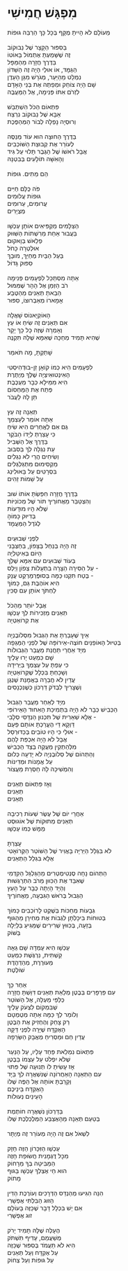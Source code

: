 # מִפְגָּשׁ חֲמִישִׁי

מֵעוֹלָם לֹא הָיִיתָ מֻקָּף בְּכָל כָּךְ הַרְבֵּה גּוּפוֹת\
\
בַּסִּפּוּר הַקָּצָר שֶׁל נַבּוּקוֹב\
זֶה שֶׁשָּׁמַעְתָּ אֶתְמוֹל בָּאוֹטוֹ\
בַּדֶּרֶךְ חֲזָרָה מֵהַמַּפָּל\
הַגַּמָּד, אוֹ אוּלַי הָיָה זֶה הַשֵּׁדוֹן\
נִמְלַט מֵהַיַּעַר, מְגֹרָשׁ מִגַּן הָעֵדֶן\
שָׁם הָיָה צוֹחֵק וּמְפַתֶּה אֶת בְּנֵי הָאָדָם\
לִזְרֹם אִתּוֹ פְּנִימָה, אֶל הַמַּעֲבֶה\
\
פִּתְאוֹם הַכֹּל הִשְׁתַּבֵּשׁ\
אַבָּא שֶׁל נַבּוּקוֹב נִרְצַח\
וְרוּסְיָה נָפְלָה לְבוֹר הַמְּהַפֶּכֶת\
\
בַּדֶּרֶךְ הַחוּצָה הוּא עוֹד מְנַסֶּה\
לְעוֹרֵר אֶת קְבוּצַת הַשּׁוֹכְבִים\
אֲבָל רֹאשׁוֹ שֶׁל הַגֶּבֶר תָּלוּי עַל גִּיד\
וְהָאִשָּׁה תּוֹלָעִים בְּבִטְנָהּ\
\
הֵם מֵתִים. גּוּפוֹת\
\
פֹּה כֻּלָּם חַיִּים\
גּוּפוֹת עֲלוּמִים\
עֲרוּמִים, עֵרוּמִים\
מְצֻיָּרִים\
\
הַצַּלָּמִים מַקְפִּיאִים אוֹתָן עַכְשָׁו\
בַּעֲבוּר אַחַת מֵרִשְׁתוֹת הַשִּׁוּוּק\
פְלֵאשׁ בְּוָאקוּם\
אוּלְטְרָה כָּחֹל\
בַּעַל הַבַּיִת מְחַיֵּךְ, מוּבָךְ\
סִפּוּק גָּדוֹל\
\
אַתָּה מִסְתַּכֵּל לִפְעָמִים פְּנִימָה\
רֹב הַזְּמַן אֶל הָהָר שֶׁמִּמּוּל\
הֵבֵאתָ תְּאֵנִים מֵהַטֶּבַע\
אָמָארוֹ מְאַבְרוּצוֹ, סִפּוּר\
\
הָאוֹקְיָאנוֹס שָׁאֲלָה\
אִם תְּאֵנִים זֶה שִׂיחַ אוֹ עֵץ\
וְאָמְרָה שֶׁזֶּה כָּל כָּךְ יָקָר\
שֶׁהִיא תָּמִיד מְחַכָּה שֶׁאִמָּא שֶׁלָּהּ תִּקְנֶה\
\
שָׁתַקְתָּ, מָה תֹּאמַר\
\
לִפְעָמִים הִיא כְּמוֹ קוֹאָן זֵן-בּוּדְהִיסְטִי\
הָאִינְטוּאִיצְיָה שֶׁלְּךָ מְיֻתֶּרֶת\
הִיא מִמֵּילָא כְּבָר מְעֻכֶּבֶת\
פְּתַח אֶת הַמַּחְסוֹם\
תֵּן לָהּ לַעֲבֹר\
\
תְּאֵנָה זֶה עֵץ\
אַתָּה אוֹמֵר לְעַצְמְךָ\
גַּם אִם לַאֲחֵרִים הִיא שִׂיחַ\
כִּי עָצַרְתְּ לְיָדוֹ הַבֹּקֶר\
בַּדֶּרֶךְ אֶל הַשְּׁבִיל\
עֵת נִגְלָה לְךָ בַּסִּבּוּב\
וְשִׂיחִים הֲרֵי לֹא נִגְלִים\
מַקְסִימוּם מִתְגַּלְגְּלִים\
בִּסְרָטִים עַל בָּאוּלִינְג\
עַל שֵׁמוֹת זֵהִים\
\
בַּדֶּרֶךְ חֲזָרָה חִפַּשְׂתָּ אוֹתוֹ שׁוּב\
וְהִצְטַבֵּר מֵאֲחוֹרֶיךָ תּוֹר שֶׁל מְכוֹנִיּוֹת\
שֶׁלֹּא הָיוּ מוּדָעוֹת\
בְּדִיּוּק כָּמוֹהָ\
לְגֹדֶל הַמַּעֲמָד\
\
לִפְנֵי שְׁבוּעַיִם\
זֶה הָיָה בְּנַחַל בַּצָּפוֹן, בַּחַצְּבָּנִי\
הַיּוֹם בְּאִיטַלְיָה\
בְּעוֹד שְׁבוּעַיִם עִם אִמָּא שֶׁלְּךָ\
עַל הַסִּירָה הַצָּרָה בִּתְעָלוֹת צְפוֹן וֵיְלְס -\
בֶּטַח תִּקְנוּ כַּמָּה בְּסוּפֶּרְמַרְקֶט עֲנָק -\
הִיא אוֹהֶבֶת גַּם, כָּמוֹךָ\
לַחְתֹּךְ אוֹתָן עִם סַכִּין\
\
אֲבָל יוֹתֵר מֵהַכֹּל\
תְּאֵנִים מַזְכִּירוֹת לְךָ עַכְשָׁו\
אֶת קְרוֹאַטְיָה\
\
אֵיךְ שֶׁעָבַרְתָּ אֶת הַגְּבוּל מִסְּלוֹבֶנְיָה\
בְּטִיּוּל הָאוֹפַנַּיִם חוֹצֶה-אֵירוֹפָּה שֶׁל לִפְנֵי הַמַּגֵּפָה\
מִיָּד אַחֲרֵי תַּחֲנַת מַעֲבַר הַגְּבוּלוֹת\
שָׁם כִּמְעַט יָרוּ עָלֶיךָ\
כִּי עַפְתָּ עַל עַצְמְךָ בַּיְּרִידָה\
וְשָׁכַחְתָּ בִּכְלָל שֶׁקְּרוֹאַטְיָה\
עֲדַיִן לֹא חֲבֵרָה בְּאֲמָנַת שֶׁנְגֶן\
וְשֶׁצָּרִיךְ לִבְדֹּק דַּרְכּוֹן כְּשֶׁנִּכְנָסִים\
\
מִיָּד לְאַחַר מַעֲבַר הַגְּבוּל\
הַכְּבִישׁ כְּבָר לֹא הָיָה בִּתְמִיכַת הָאִחוּד הָאֵירוֹפִּי\
אֶלָּא שְׁאֵרִית שֶׁל תִּכְנוּן הַנְדָּסִי סְלָבִי -\
דַּוְקָא דֵּי הֶעֱרַכְתָּ אוֹתָם פַּעַם\
אוּלַי כִּי הָיוּ טוֹבִים בְּכַדּוּרְסַל -\
אֲבָל לֹא הָיָה אִכְפַּת לָהֶם\
מִלְּהַתְקִין מַעֲקֶה בְּצַד הַכְּבִישׁ\
וְהַתְּהוֹם שֶׁל סְלוֹבֶנְיָה לֹא יָדְעָה כְּלוּם\
עַל אֲמָנוֹת וּמְדִינוֹת\
וְהִמְשִׁיכָה לָהּ חַסְרַת מַעֲצוֹר\
\
וְאָז פִּתְאוֹם תְּאֵנִים\
תְּאֵנִים\
תְּאֵנִים\
\
אַחֲרֵי יוֹם שֶׁל עֶשֶׂר שְׁעוֹת רְכִיבָה\
תְּאֵנִים מְתוּקוֹת שֶׁל אוֹגוּסְט\
מַמָּשׁ כְּמוֹ עַכְשָׁו\
\
עָצַרְתָּ\
לֹא בִּגְלַל הַיְּרִיָּה בָּאֲוִיר שֶׁל הַשּׁוֹטֵר הַקְּרוֹאָטִי\
אֶלָּא בִּגְלַל הַתְּאֵנִים\
\
הַתְּהוֹם נָחָה סֶנְטִימֶטְרִים מֵהַגַּלְגַּל הַקִּדְמִי\
שֶׁאִבֵּד אֶת הַכִּוּוּן מֵרֹב הִתְרַגְּשׁוּת\
וְהַיָּד הָיְתָה כְּבָר עַל הָעֵץ\
הַגְּבוּל בְּרֹאשׁ הַגִּבְעָה, מֵאֲחוֹרֶיךָ\
\
גְּבָעוֹת מְחַכּוֹת בְּשֶׁקֶט לָרוֹכְבִים כָּמוֹךְ\
בְּטוּחוֹת בִּיכָלְתָּן לִגְבּוֹת אֶת מְחִירָן מֵהַגּוּף\
בְּזֵעָה, בְּכִוּוּץ שְׁרִירִים שֶׁמַּגִּיעַ בַּלַּיְלָה\
בַּשּׁוֹק\
\
עַכְשָׁו הִיא עָמְדָה שָׁם גֵּאָה\
קַשְׁתִּית, נִרְגֶּשֶׁת כִּמְעַט\
מֵעוּרֶרֶת, מְהַדְהֶדֶת\
שׁוֹלֶטֶת\
\
אַחַר כָּךְ\
עִם פַּרְפָּרִים בְּבֶטֶן מְלֵאַת תְּאֵנִים דִּוַּשְׁתָּ חֲזָרָה\
כְּלַפֵּי מַעְלָה, אֶל הַשּׁוֹטֵר\
שֶׁבִּמְקוֹם לִצְעֹק עָלֶיךָ\
וְלוֹמַר לְךָ כַּמָּה אַתָּה מְטֻמְטָם\
רַק צָחַק וְהֶחְזִיק אֶת הַבֶּטֶן\
הָאֶקְדָּח שֶׁיָּרָה לִפְנֵי דַּקָּה\
עֲדַיִן חַם וּמַסְרִיחַ מְאֲבָק הַשְּׂרֵפָה\
\
פִּתְאוֹם נִמְלֵאת פַּחַד עָלָיו, עַל הַנַּעַר\
שֶׁלֹּא יִפְלֹט עַל עַצְמוֹ בַּבֶּטֶן\
אָז עָשִׂיתָ לוֹ תְּנוּעָה שֶׁל פִּתּוּי\
עִם הַתְּאֵנָה הָאַחֲרוֹנָה שֶׁנִּשְׁאֲרָה לְךָ בַּיָּד\
וְקֵרַבְתָּ אוֹתָהּ אֶל הַפֶּה שֶׁלּוֹ\
הָאֶקְדָּח בֵּינֵיכֶם\
הָעֵינַיִם נְעוּלוֹת\
\
בַּדַּרְכּוֹן נִשְׁאֲרָה חוֹתֶמֶת\
בְּטַעַם תְּאֵנָה מֵהָאֶצְבַּע הַמְּלֻכְלֶכֶת שֶׁלּוֹ\
\
לִשְׁאֹל אִם זֶה הָיָה מְעוֹרֵר זֶה מְיֻתָּר\
\
עַכְשָׁו הַזִּכָּרוֹן הַזֶּה חָזָק\
מִכָּל דֻּגְמָנִית חֲשׂוּפַת חָזֶה\
הַמַּבִּיטָה בְּךָ מֵרָחוֹק\
הוּא חַי אֶצְלְךָ עַכְשָׁו בַּגּוּף\
מָתוֹק\
\
הִנֵּה הִגִּיעוּ מְהַנְדֵּס הַדְּרָכִים וְעוֹרֶכֶת הַדִּין\
הַזּוּג הַבִּלְתִּי אֶפְשָׁרִי\
אִם יֵשׁ בִּכְלָל דָּבָר שֶׁכַּזֶּה בָּעוֹלָם\
זוּג אֶפְשָׁרִי\
\
הֶעָלֶה שֶׁלָּהּ תָּמִיד יָרֹק\
מְשַׁעֲמֵם, עָדִיף תִּשְׁתֹּק\
הִיא לֹא תַּעֲמֹד בְּסִפּוּר שֶׁכַּזֶּה\
עַל אֶקְדָּח וְעַל תְּאֵנִים\
עַל גּוּפוֹת וְעַל צְחוֹק